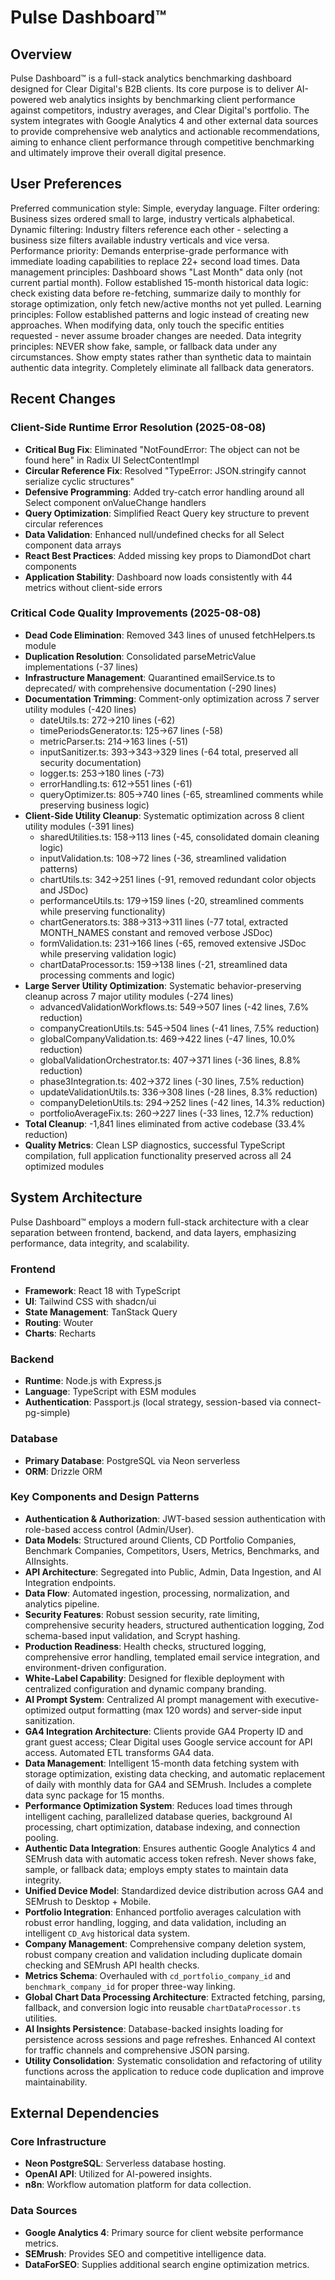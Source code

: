 # Pulse Dashboard™

## Overview
Pulse Dashboard™ is a full-stack analytics benchmarking dashboard designed for Clear Digital's B2B clients. Its core purpose is to deliver AI-powered web analytics insights by benchmarking client performance against competitors, industry averages, and Clear Digital's portfolio. The system integrates with Google Analytics 4 and other external data sources to provide comprehensive web analytics and actionable recommendations, aiming to enhance client performance through competitive benchmarking and ultimately improve their overall digital presence.

## User Preferences
Preferred communication style: Simple, everyday language.
Filter ordering: Business sizes ordered small to large, industry verticals alphabetical.
Dynamic filtering: Industry filters reference each other - selecting a business size filters available industry verticals and vice versa.
Performance priority: Demands enterprise-grade performance with immediate loading capabilities to replace 22+ second load times.
Data management principles: Dashboard shows "Last Month" data only (not current partial month). Follow established 15-month historical data logic: check existing data before re-fetching, summarize daily to monthly for storage optimization, only fetch new/active months not yet pulled.
Learning principles: Follow established patterns and logic instead of creating new approaches. When modifying data, only touch the specific entities requested - never assume broader changes are needed.
Data integrity principles: NEVER show fake, sample, or fallback data under any circumstances. Show empty states rather than synthetic data to maintain authentic data integrity. Completely eliminate all fallback data generators.

## Recent Changes
### Client-Side Runtime Error Resolution (2025-08-08)
- **Critical Bug Fix**: Eliminated "NotFoundError: The object can not be found here" in Radix UI SelectContentImpl
- **Circular Reference Fix**: Resolved "TypeError: JSON.stringify cannot serialize cyclic structures" 
- **Defensive Programming**: Added try-catch error handling around all Select component onValueChange handlers
- **Query Optimization**: Simplified React Query key structure to prevent circular references
- **Data Validation**: Enhanced null/undefined checks for all Select component data arrays
- **React Best Practices**: Added missing key props to DiamondDot chart components
- **Application Stability**: Dashboard now loads consistently with 44 metrics without client-side errors

### Critical Code Quality Improvements (2025-08-08)
- **Dead Code Elimination**: Removed 343 lines of unused fetchHelpers.ts module  
- **Duplication Resolution**: Consolidated parseMetricValue implementations (-37 lines)
- **Infrastructure Management**: Quarantined emailService.ts to deprecated/ with comprehensive documentation (-290 lines)
- **Documentation Trimming**: Comment-only optimization across 7 server utility modules (-420 lines)
  - dateUtils.ts: 272→210 lines (-62)
  - timePeriodsGenerator.ts: 125→67 lines (-58)  
  - metricParser.ts: 214→163 lines (-51)
  - inputSanitizer.ts: 393→343→329 lines (-64 total, preserved all security documentation)
  - logger.ts: 253→180 lines (-73)
  - errorHandling.ts: 612→551 lines (-61)
  - queryOptimizer.ts: 805→740 lines (-65, streamlined comments while preserving business logic)
- **Client-Side Utility Cleanup**: Systematic optimization across 8 client utility modules (-391 lines)
  - sharedUtilities.ts: 158→113 lines (-45, consolidated domain cleaning logic)
  - inputValidation.ts: 108→72 lines (-36, streamlined validation patterns)  
  - chartUtils.ts: 342→251 lines (-91, removed redundant color objects and JSDoc)
  - performanceUtils.ts: 179→159 lines (-20, streamlined comments while preserving functionality)
  - chartGenerators.ts: 388→313→311 lines (-77 total, extracted MONTH_NAMES constant and removed verbose JSDoc)
  - formValidation.ts: 231→166 lines (-65, removed extensive JSDoc while preserving validation logic)
  - chartDataProcessor.ts: 159→138 lines (-21, streamlined data processing comments and logic)
- **Large Server Utility Optimization**: Systematic behavior-preserving cleanup across 7 major utility modules (-274 lines)
  - advancedValidationWorkflows.ts: 549→507 lines (-42 lines, 7.6% reduction)
  - companyCreationUtils.ts: 545→504 lines (-41 lines, 7.5% reduction)
  - globalCompanyValidation.ts: 469→422 lines (-47 lines, 10.0% reduction)
  - globalValidationOrchestrator.ts: 407→371 lines (-36 lines, 8.8% reduction)
  - phase3Integration.ts: 402→372 lines (-30 lines, 7.5% reduction)
  - updateValidationUtils.ts: 336→308 lines (-28 lines, 8.3% reduction)
  - companyDeletionUtils.ts: 294→252 lines (-42 lines, 14.3% reduction)
  - portfolioAverageFix.ts: 260→227 lines (-33 lines, 12.7% reduction)
- **Total Cleanup**: -1,841 lines eliminated from active codebase (33.4% reduction)
- **Quality Metrics**: Clean LSP diagnostics, successful TypeScript compilation, full application functionality preserved across all 24 optimized modules

## System Architecture
Pulse Dashboard™ employs a modern full-stack architecture with a clear separation between frontend, backend, and data layers, emphasizing performance, data integrity, and scalability.

### Frontend
- **Framework**: React 18 with TypeScript
- **UI**: Tailwind CSS with shadcn/ui
- **State Management**: TanStack Query
- **Routing**: Wouter
- **Charts**: Recharts

### Backend
- **Runtime**: Node.js with Express.js
- **Language**: TypeScript with ESM modules
- **Authentication**: Passport.js (local strategy, session-based via connect-pg-simple)

### Database
- **Primary Database**: PostgreSQL via Neon serverless
- **ORM**: Drizzle ORM

### Key Components and Design Patterns
- **Authentication & Authorization**: JWT-based session authentication with role-based access control (Admin/User).
- **Data Models**: Structured around Clients, CD Portfolio Companies, Benchmark Companies, Competitors, Users, Metrics, Benchmarks, and AIInsights.
- **API Architecture**: Segregated into Public, Admin, Data Ingestion, and AI Integration endpoints.
- **Data Flow**: Automated ingestion, processing, normalization, and analytics pipeline.
- **Security Features**: Robust session security, rate limiting, comprehensive security headers, structured authentication logging, Zod schema-based input validation, and Scrypt hashing.
- **Production Readiness**: Health checks, structured logging, comprehensive error handling, templated email service integration, and environment-driven configuration.
- **White-Label Capability**: Designed for flexible deployment with centralized configuration and dynamic company branding.
- **AI Prompt System**: Centralized AI prompt management with executive-optimized output formatting (max 120 words) and server-side input sanitization.
- **GA4 Integration Architecture**: Clients provide GA4 Property ID and grant guest access; Clear Digital uses Google service account for API access. Automated ETL transforms GA4 data.
- **Data Management**: Intelligent 15-month data fetching system with storage optimization, existing data checking, and automatic replacement of daily with monthly data for GA4 and SEMrush. Includes a complete data sync package for 15 months.
- **Performance Optimization System**: Reduces load times through intelligent caching, parallelized database queries, background AI processing, chart optimization, database indexing, and connection pooling.
- **Authentic Data Integration**: Ensures authentic Google Analytics 4 and SEMrush data with automatic access token refresh. Never shows fake, sample, or fallback data; employs empty states to maintain data integrity.
- **Unified Device Model**: Standardized device distribution across GA4 and SEMrush to Desktop + Mobile.
- **Portfolio Integration**: Enhanced portfolio averages calculation with robust error handling, logging, and data validation, including an intelligent `CD_Avg` historical data system.
- **Company Management**: Comprehensive company deletion system, robust company creation and validation including duplicate domain checking and SEMrush API health checks.
- **Metrics Schema**: Overhauled with `cd_portfolio_company_id` and `benchmark_company_id` for proper three-way linking.
- **Global Chart Data Processing Architecture**: Extracted fetching, parsing, fallback, and conversion logic into reusable `chartDataProcessor.ts` utilities.
- **AI Insights Persistence**: Database-backed insights loading for persistence across sessions and page refreshes. Enhanced AI context for traffic channels and comprehensive JSON parsing.
- **Utility Consolidation**: Systematic consolidation and refactoring of utility functions across the application to reduce code duplication and improve maintainability.

## External Dependencies
### Core Infrastructure
- **Neon PostgreSQL**: Serverless database hosting.
- **OpenAI API**: Utilized for AI-powered insights.
- **n8n**: Workflow automation platform for data collection.

### Data Sources
- **Google Analytics 4**: Primary source for client website performance metrics.
- **SEMrush**: Provides SEO and competitive intelligence data.
- **DataForSEO**: Supplies additional search engine optimization metrics.